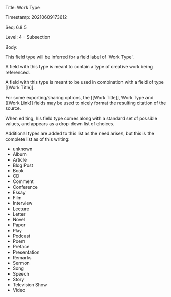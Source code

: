 Title:  Work Type

Timestamp: 20210609173612

Seq:    6.8.5

Level:  4 - Subsection

Body: 

This field type will be inferred for a field label of 'Work Type'.

A field with this type is meant to contain a type of creative work being referenced. 

A field with this type is meant to be used in combination with a field of type [[Work Title]]. 

For some exporting/sharing options, the [[Work Title]], Work Type and [[Work Link]] fields may be used to nicely format the resulting citation of the source. 

When editing, his field type comes along with a standard set of possible values, and appears as a drop-down list of choices.

Additional types are added to this list as the need arises, but this is the complete list as of this writing:

+ unknown
+ Album
+ Article
+ Blog Post
+ Book
+ CD
+ Comment
+ Conference
+ Essay
+ Film
+ Interview
+ Lecture
+ Letter
+ Novel
+ Paper
+ Play
+ Podcast
+ Poem
+ Preface
+ Presentation
+ Remarks
+ Sermon
+ Song
+ Speech
+ Story
+ Television Show
+ Video
